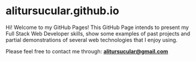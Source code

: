 # alitursucular.github.io

Hi! Welcome to my GitHub Pages!
This GitHub Page intends to present my Full Stack Web Developer skills, show some examples of past projects and partial demonstrations of several web technologies that I enjoy using.

Please feel free to contact me through: **alitursucular@gmail.com**
